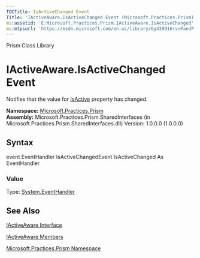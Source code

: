 ```yaml
---
TOCTitle: IsActiveChanged Event
Title: 'IActiveAware.IsActiveChanged Event (Microsoft.Practices.Prism)'
ms:assetid: 'E:Microsoft.Practices.Prism.IActiveAware.IsActiveChanged'
ms:mtpsurl: 'https://msdn.microsoft.com/en-us/library/Gg430916(v=PandP.50)'
---
```


Prism Class Library

IActiveAware.IsActiveChanged Event
======================================

Notifies that the value for [IsActive](https://msdn.microsoft.com/p:microsoft.practices.prism.iactiveaware.isactive) property has changed.

**Namespace:** [Microsoft.Practices.Prism](https://msdn.microsoft.com/n:microsoft.practices.prism)
**Assembly:** Microsoft.Practices.Prism.SharedInterfaces (in Microsoft.Practices.Prism.SharedInterfaces.dll) Version: 1.0.0.0 (1.0.0.0)

## Syntax


event EventHandler IsActiveChangedEvent IsActiveChanged As EventHandler
### Value

Type: [System.EventHandler](http://msdn.microsoft.com/en-us/library/xhb70ccc)

See Also
--------


[IActiveAware Interface](https://msdn.microsoft.com/t:microsoft.practices.prism.iactiveaware)

[IActiveAware Members](https://msdn.microsoft.com/allmembers.t:microsoft.practices.prism.iactiveaware)

[Microsoft.Practices.Prism Namespace](https://msdn.microsoft.com/n:microsoft.practices.prism)
